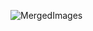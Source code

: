 ![MergedImages](https://user-images.githubusercontent.com/96253880/170261001-30d81fee-ef68-4f89-8699-a1912cda5829.png)

